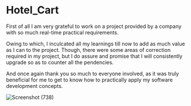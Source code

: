 # Hotel_Cart

First of all I am very grateful to work on a project provided by a 
company with so much real-time practical requirements.

Owing to which, I inculcated all my learnings till now to add as
much value as I can to the project. Though, there were some 
areas of correction required in my project, but I do assure and
promise that I will consistently upgrade so as to counter all the
pendencies. 

And once again thank you so much to everyone involved, as it was 
truly beneficial for me to get to know how to practically apply 
my software development concepts.

![Screenshot (738)](https://github.com/user-attachments/assets/bd81f900-4ca1-4f87-842a-d9bc9f077cea)
